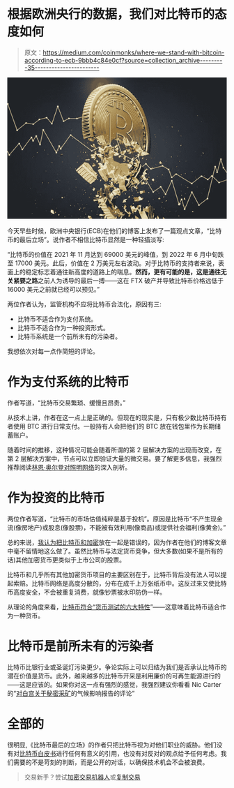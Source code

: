 # 根据欧洲央行的数据，我们对比特币的态度如何

> 原文：<https://medium.com/coinmonks/where-we-stand-with-bitcoin-according-to-ecb-9bbb4c84e0cf?source=collection_archive---------35----------------------->

![](img/ecee8509ca2165670705c8413f51d1bc.png)

今天早些时候，欧洲中央银行(ECB)在他们的博客上发布了一篇观点文章，“比特币的最后立场”。说作者不相信比特币显然是一种轻描淡写:

“比特币的价值在 2021 年 11 月达到 69000 美元的峰值，到 2022 年 6 月中旬跌至 17000 美元。此后，价值在 2 万美元左右波动。对于比特币的支持者来说，表面上的稳定标志着通往新高度的道路上的喘息。**然而，更有可能的是，这是通往无关紧要之路**之前人为诱导的最后一搏——这在 FTX 破产并导致比特币价格远低于 16000 美元之前就已经可以预见。”

两位作者认为，监管机构不应将比特币合法化，原因有三:

*   比特币不适合作为支付系统。
*   比特币不适合作为一种投资形式。
*   比特币系统是一个前所未有的污染者。

我想依次对每一点作简短的评论。

# 作为支付系统的比特币

作者写道，“比特币交易繁琐、缓慢且昂贵。”

从技术上讲，作者在这一点上是正确的。但现在的现实是，只有极少数比特币持有者使用 BTC 进行日常支付。一般持有人会把他们的 BTC 放在钱包里作为长期储蓄账户。

随着时间的推移，这种情况可能会随着所谓的第 2 层解决方案的出现而改变，在第 2 层解决方案中，节点可以立即验证大量的微交易。要了解更多信息，我强烈推荐阅读[林恩·奥尔登对照明网络](https://www.lynalden.com/lightning-network/)的深入剖析。

# 作为投资的比特币

两位作者写道，“比特币的市场估值纯粹是基于投机”。原因是比特币“不产生现金流(像房地产)或股息(像股票)，不能被有效利用(像商品)或提供社会福利(像黄金)。”

总的来说，[我认为把比特币和加密](/coinmonks/crypto-as-the-hopium-of-the-people-f4875a437031)放在一起是错误的，因为作者在他们的博客文章中毫不留情地这么做了。虽然比特币与法定货币竞争，但大多数(如果不是所有的话)其他加密货币更类似于上市公司的股票。

比特币和几乎所有其他加密货币项目的主要区别在于，比特币背后没有法人可以提起索赔。比特币网络是高度分散的，分布在成千上万张纸币中。这反过来又使比特币高度安全，不会被重复消费，就像钞票被水印防伪一样。

从理论的角度来看，[比特币符合“货币测试的六大特性](https://www.newton.co/blog/bitcoin-6-properties)”——这意味着比特币适合作为一种货币。

# 比特币是前所未有的污染者

比特币比银行业或圣诞灯污染更少。争论实际上可以归结为我们是否承认比特币的潜在价值是货币。此外，越来越多的比特币开采是利用廉价的可再生能源进行的——这是应该的。如果你对这一点有强烈的感觉，我强烈建议你看看 Nic Carter 的“[对白宫关于秘密采矿](/@nic__carter/comments-on-the-white-house-report-on-the-climate-implications-of-crypto-mining-8d65d30ec942)的气候影响报告的评论”

# 全部的

很明显,《比特币最后的立场》的作者只把比特币视为对他们职业的威胁。他们没有对[比特币白皮书](https://bitcoin.org/bitcoin.pdf)进行任何有意义的引用，也没有对反对的观点给予任何考虑。我们需要的不是苛刻的判断，而是公开的对话，以确保技术机会不会被浪费。

> 交易新手？尝试[加密交易机器人](/coinmonks/crypto-trading-bot-c2ffce8acb2a)或[复制交易](/coinmonks/top-10-crypto-copy-trading-platforms-for-beginners-d0c37c7d698c)